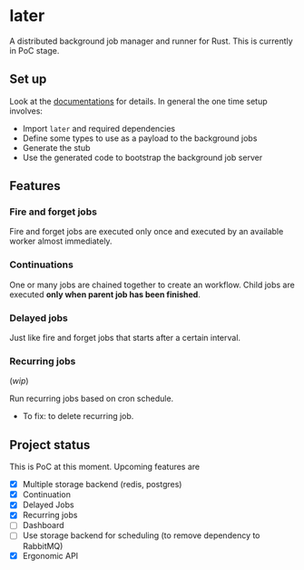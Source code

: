 # later

A distributed background job manager and runner for Rust. This is currently in PoC stage.

## Set up

Look at the [documentations](https://docs.rs/later/latest/later/#later) for details. In general the one time setup involves:

* Import `later` and required dependencies
* Define some types to use as a payload to the background jobs
* Generate the stub
* Use the generated code to bootstrap the background job server

## Features

### Fire and forget jobs

Fire and forget jobs are executed only once and executed by an available worker almost immediately.

### Continuations

One or many jobs are chained together to create an workflow. Child jobs are executed **only when parent job has been finished**.

### Delayed jobs

Just like fire and forget jobs that starts after a certain interval.

### Recurring jobs

(_wip_)

Run recurring jobs based on cron schedule. 
* To fix: to delete recurring job.


## Project status

This is PoC at this moment. Upcoming features are

- [x] Multiple storage backend (redis, postgres)
- [x] Continuation
- [x] Delayed Jobs
- [x] Recurring jobs
- [ ] Dashboard
- [ ] Use storage backend for scheduling (to remove dependency to RabbitMQ)
- [x] Ergonomic API